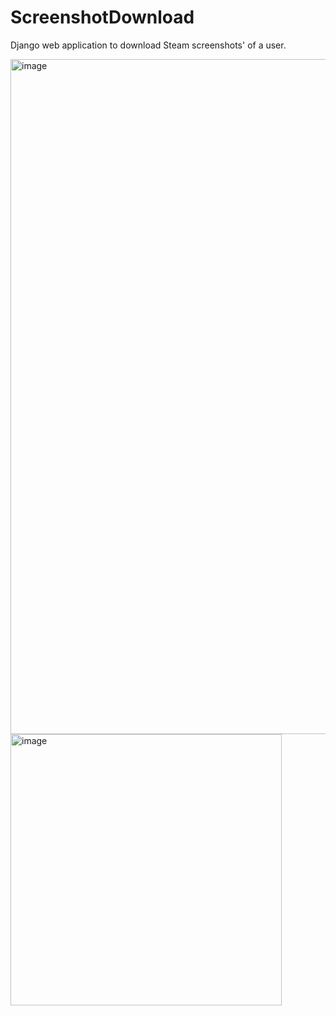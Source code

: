 # ScreenshotDownload
Django web application to download Steam screenshots' of a user.

<img width="1080" alt="image" src="https://github.com/Aliefe02/ScreenshotDownload/assets/78353929/2faa8b8f-9b70-438c-91f7-1c488115274c">


<img width="434" alt="image" src="https://github.com/Aliefe02/ScreenshotDownload/assets/78353929/46cf8299-ad60-42e5-ac3c-7dd2ae9508c5">
